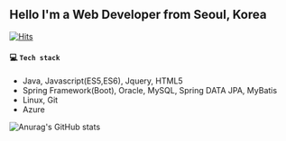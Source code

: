 ## Hello I'm a Web Developer from Seoul, Korea
[![Hits](https://hits.seeyoufarm.com/api/count/incr/badge.svg?url=https%3A%2F%2Fgithub.com%2Fpearlrabbit&count_bg=%2338C6BE&title_bg=%23000000&icon=&icon_color=%23E7E7E7&title=hits&edge_flat=false)](https://hits.seeyoufarm.com) 

#### :computer: ​`Tech stack`

- Java, Javascript(ES5,ES6), Jquery, HTML5
- Spring Framework(Boot), Oracle, MySQL, Spring DATA JPA, MyBatis
- Linux, Git
- Azure

![Anurag's GitHub stats](https://github-readme-stats.vercel.app/api?username=pearlrabbit&show_icons=true&theme=graywhite)
